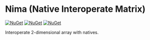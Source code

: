 # Nima (Native Interoperate Matrix)

[![NuGet](https://img.shields.io/nuget/v/Nima.Core?style=flat-square)](https://www.nuget.org/packages/Nima.Core/) [![NuGet](https://img.shields.io/nuget/v/Nima.Imaging.Drawing?style=flat-square)](https://www.nuget.org/packages/Nima.Imaging.Drawing/) [![NuGet](https://img.shields.io/nuget/v/Nima.Imaging.Wpf?style=flat-square)](https://www.nuget.org/packages/Nima.Imaging.Wpf/)

Interoperate 2-dimensional array with natives.



